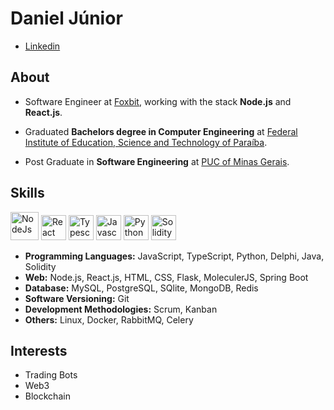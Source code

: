 # Daniel Júnior

- [Linkedin](https://www.linkedin.com/in/danielssjunior)<br />


## About

- Software Engineer at <a href="https://foxbit.com.br/">Foxbit</a>, working with the stack **Node.js** and **React.js**.

- Graduated **Bachelors degree in Computer Engineering** at <a href="https://www.ifpb.edu.br/en">Federal Institute of Education, Science and Technology of Paraíba</a>.

- Post Graduate in **Software Engineering** at <a href="https://www.pucminas.br/destaques/Paginas/default.aspx">PUC of Minas Gerais</a>.

## Skills
<p align="left">
  <img src="https://cdn.worldvectorlogo.com/logos/nodejs-1.svg" alt="NodeJs" title="NodeJs" height="45" /> 
  <img src="https://cdn.worldvectorlogo.com/logos/react-2.svg" alt="React" title="React" width="40" 
  height="40" /> 
  <img src="https://cdn.worldvectorlogo.com/logos/typescript.svg" alt="Typescript" title="Typescript" width="40" height="40" /> 
  <img src="https://cdn.worldvectorlogo.com/logos/logo-javascript.svg" alt="Javascript" title="Javascript" width="40" height="40" /> 
    <img src="https://cdn.worldvectorlogo.com/logos/python-5.svg" alt="Python" title="Python" width="40" 
  height="40" />
  <img src="https://cdn.worldvectorlogo.com/logos/solidity.svg" alt="Solidity" title="Solidity" width="40" 
  height="40" /> 
</p>

- **Programming Languages:** JavaScript, TypeScript, Python, Delphi, Java, Solidity
- **Web:**  Node.js, React.js, HTML, CSS, Flask, MoleculerJS, Spring Boot
- **Database:** MySQL, PostgreSQL, SQlite, MongoDB, Redis
- **Software Versioning:** Git
- **Development Methodologies:** Scrum, Kanban
- **Others:** Linux, Docker, RabbitMQ, Celery



## Interests

- Trading Bots
- Web3
- Blockchain
